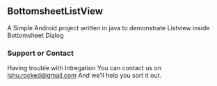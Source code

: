 ## BottomsheetListView

A Simple Android project written in java to demonstrate Listview inside Bottomsheet Dialog 


### Support or Contact

Having trouble with Intregation You can contact us on Ishu.rocked@gmail.com And we’ll help you sort it out.
